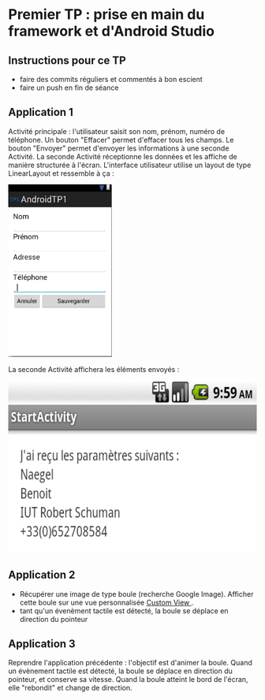 # Premier TP : prise en main du framework et d'Android Studio

## Instructions pour ce TP
- faire des commits réguliers et commentés à bon escient
- faire un push en fin de séance

## Application 1
Activité principale : l'utilisateur saisit son nom, prénom, numéro de téléphone. Un bouton "Effacer" permet d'effacer tous les champs.
Le bouton "Envoyer" permet d'envoyer les informations à une seconde Activité.
La seconde Activité réceptionne les données et les affiche de manière structurée à l'écran.
L'interface utilisateur utilise un layout de type LinearLayout et ressemble à ça :

<img src="snapshot1.png" height="350">

La seconde Activité affichera les éléments envoyés :

<img src="snapshot2.png" height="350">


## Application 2

- Récupérer une image de type boule (recherche Google Image). Afficher cette boule sur une vue personnalisée
<a href="http://developer.android.com/training/custom-views/index.html"> Custom View </a>.
- tant qu'un évenèment tactile est détecté, la boule se déplace en direction du pointeur

## Application 3

Reprendre l'application précédente : l'objectif est d'animer la boule.
Quand un évènement tactile est détecté, la boule se déplace en direction du pointeur, et conserve sa vitesse.
Quand la boule atteint le bord de l'écran, elle "rebondit" et change de direction.
